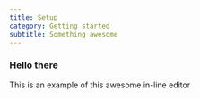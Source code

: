 ```yaml
---
title: Setup
category: Getting started
subtitle: Something awesome
---
```


### Hello there
This is an example of this awesome in-line editor
